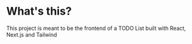 # What's this?

This project is meant to be the frontend of a TODO List built with React, Next.js and Tailwind
